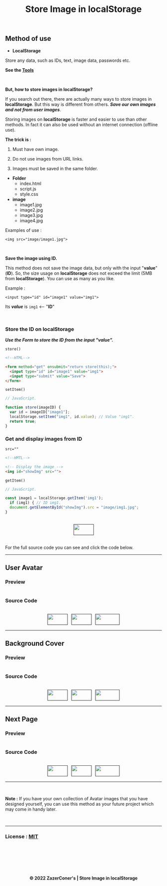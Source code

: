 <h1 align="center">Store Image in localStorage</h1>

<br>

## Method of use

- **LocalStorage**

Store any data, such as IDs, text, image data, passwords etc.

**See the [Tools](https://github.com/ZazerConer/Show-Data-From-localStorage)**

<br>

**But, how to store images in localStorage?**

If you search out there, there are actually many ways to store images in **localStorage**. But this way is different from others. **_Save our own images and not from user images_**.

Storing images on **localStorage** is faster and easier to use than other methods. In fact it can also be used without an internet connection (offline use).

**The trick is :**

1. Must have own image. 

2. Do not use images from URL links. 

3. Images must be saved in the same folder. 

- **Folder**
     - index.html 
     - script.js 
     - style.css 
- **image**
     - image1.jpg 
     - image2.jpg 
     - image3.jpg
     - image4.jpg

Examples of use : 

`<img src="image/image1.jpg">`

<br>

**Save the image using ID.**

This method does not save the image data, but only with the input "**value**" (**ID**). So, the size usage on **localStorage** does not exceed the limit (5MB from **localStorage**). You can use as many as you like.

Example : 

`<input type="id" id="image1" value="img1">` 

Its **_value_** is `img1` <-- "**ID**"

<br>

### Store the ID on localStorage

**_Use the Form to store the ID from the input "value"._**

`store()`

```html
<!--HTML-->

<form method="get" onsubmit="return store(this);">
  <input type="id" id="image1" value="img1">
  <input type="submit" value="Save">
</form>
```

`setItem()`

```javascript
// JavaScript.

function store(imageID) {
  var id = imageID["image1"];
  localStorage.setItem("img1", id.value); // Value "img1".
  return true;
}
```

### Get and display images from ID

`src=""`

```html
<!--HMTL-->

<!-- Display the image -->
<img id="showImg" src="">
```

`getItem()`

```javascript
// JavaScript.

const image1 = localStorage.getItem('img1');
  if (img1) { // ID img1.
  document.getElementById("showImg").src = "image/img1.jpg";
}
```

<br>

<div align="center">
<a href="">
<img width="65px" height="35px" src="https://img.shields.io/badge/DEMO-slateblue"></a>
</div>

<br>

For the full source code you can see and click the code below.

<hr>

## User Avatar

### Preview

<img src="">

### Source Code

<br>

<div align="center">
<a href="">
<img width="65px" height="35px" src="https://img.shields.io/badge/HTML-orangered"></a>
&nbsp;
<a href="">
<img width="65px" height="35px" src="https://img.shields.io/badge/CSS-dodgerblue"></a>
&nbsp;
<a href="">
<img width="78px" height="35px" src="https://img.shields.io/badge/JavaScript-gold"></a>
</div>

<hr>

## Background Cover

### Preview

<img src="">

### Source Code

<br>

<div align="center">
<a href="">
<img width="65px" height="35px" src="https://img.shields.io/badge/HTML-orangered"></a>
&nbsp;
<a href="">
<img width="65px" height="35px" src="https://img.shields.io/badge/CSS-dodgerblue"></a>
&nbsp;
<a href="">
<img width="78px" height="35px" src="https://img.shields.io/badge/JavaScript-gold"></a>
</div>

<hr>

## Next Page

### Preview

<img src="">

### Source Code

<br>

<div align="center">
<a href="">
<img width="65px" height="35px" src="https://img.shields.io/badge/HTML-orangered"></a>
&nbsp;
<a href="">
<img width="65px" height="35px" src="https://img.shields.io/badge/CSS-dodgerblue"></a>
&nbsp;
<a href="">
<img width="78px" height="35px" src="https://img.shields.io/badge/JavaScript-gold"></a>
</div>

<hr>
<br>

**Note :** If you have your own collection of Avatar images that you have designed yourself, you can use this method as your future project which may come in handy later.

<br>
<hr>

### License : [MIT](https://github.com/ZazerConer/Store-Image-in-localStorage/blob/main/LICENSE)

<br><br><br><br><br>

<div align="center"><strong>© 2022 ZazerConer's | Store Image in localStorage</strong></div>





